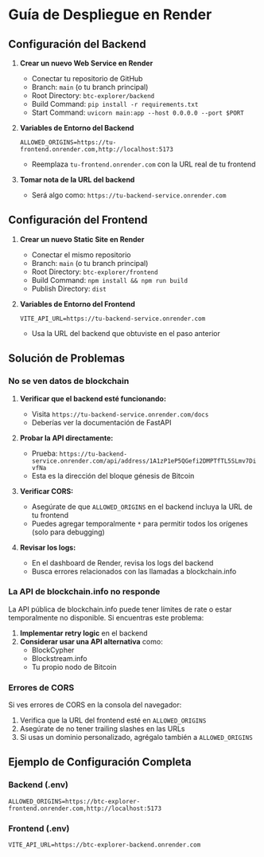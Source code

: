 # Guía de Despliegue en Render

## Configuración del Backend

1. **Crear un nuevo Web Service en Render**
   - Conectar tu repositorio de GitHub
   - Branch: `main` (o tu branch principal)
   - Root Directory: `btc-explorer/backend`
   - Build Command: `pip install -r requirements.txt`
   - Start Command: `uvicorn main:app --host 0.0.0.0 --port $PORT`

2. **Variables de Entorno del Backend**
   ```
   ALLOWED_ORIGINS=https://tu-frontend.onrender.com,http://localhost:5173
   ```
   - Reemplaza `tu-frontend.onrender.com` con la URL real de tu frontend

3. **Tomar nota de la URL del backend**
   - Será algo como: `https://tu-backend-service.onrender.com`

## Configuración del Frontend

1. **Crear un nuevo Static Site en Render**
   - Conectar el mismo repositorio
   - Branch: `main` (o tu branch principal)
   - Root Directory: `btc-explorer/frontend`
   - Build Command: `npm install && npm run build`
   - Publish Directory: `dist`

2. **Variables de Entorno del Frontend**
   ```
   VITE_API_URL=https://tu-backend-service.onrender.com
   ```
   - Usa la URL del backend que obtuviste en el paso anterior

## Solución de Problemas

### No se ven datos de blockchain

1. **Verificar que el backend esté funcionando:**
   - Visita `https://tu-backend-service.onrender.com/docs`
   - Deberías ver la documentación de FastAPI

2. **Probar la API directamente:**
   - Prueba: `https://tu-backend-service.onrender.com/api/address/1A1zP1eP5QGefi2DMPTfTL5SLmv7DivfNa`
   - Esta es la dirección del bloque génesis de Bitcoin

3. **Verificar CORS:**
   - Asegúrate de que `ALLOWED_ORIGINS` en el backend incluya la URL de tu frontend
   - Puedes agregar temporalmente `*` para permitir todos los orígenes (solo para debugging)

4. **Revisar los logs:**
   - En el dashboard de Render, revisa los logs del backend
   - Busca errores relacionados con las llamadas a blockchain.info

### La API de blockchain.info no responde

La API pública de blockchain.info puede tener límites de rate o estar temporalmente no disponible. Si encuentras este problema:

1. **Implementar retry logic** en el backend
2. **Considerar usar una API alternativa** como:
   - BlockCypher
   - Blockstream.info
   - Tu propio nodo de Bitcoin

### Errores de CORS

Si ves errores de CORS en la consola del navegador:

1. Verifica que la URL del frontend esté en `ALLOWED_ORIGINS`
2. Asegúrate de no tener trailing slashes en las URLs
3. Si usas un dominio personalizado, agrégalo también a `ALLOWED_ORIGINS`

## Ejemplo de Configuración Completa

### Backend (.env)
```
ALLOWED_ORIGINS=https://btc-explorer-frontend.onrender.com,http://localhost:5173
```

### Frontend (.env)
```
VITE_API_URL=https://btc-explorer-backend.onrender.com
```